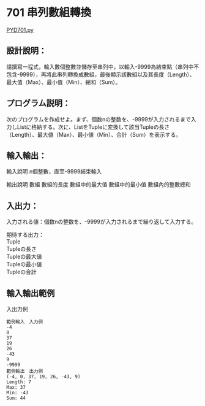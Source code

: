 # 701 串列數組轉換

[PYD701.py](https://github.com/eclairsameal/TQC-Python/blob/master/%E7%AC%AC7%E9%A1%9E%EF%BC%9A%E6%95%B8%E7%B5%84%EF%BC%88Tuple%EF%BC%89%E3%80%81%E9%9B%86%E5%90%88%EF%BC%88Set%EF%BC%89%E4%BB%A5%E5%8F%8A%E8%A9%9E%E5%85%B8%EF%BC%88Dictionary%EF%BC%89/PYD701.py)

## 設計說明：
請撰寫一程式，輸入數個整數並儲存至串列中，以輸入-9999為結束點（串列中不包含-9999），再將此串列轉換成數組，最後顯示該數組以及其長度（Length）、最大值（Max）、最小值（Min）、總和（Sum）。

## プログラム説明：
次のプログラムを作成せよ。まず、個数nの整数を、-9999が入力されるまで入力しListに格納する。次に、ListをTupleに変換して該当Tupleの長さ（Length）、最大値（Max）、最小値（Min）、合計（Sum）を表示する。

## 輸入輸出：
輸入說明
n個整數，直至-9999結束輸入

輸出說明
數組
數組的長度
數組中的最大值
數組中的最小值
數組內的整數總和

## 入出力：
入力される値：個数nの整数を、-9999が入力されるまで繰り返して入力する。

期待する出力：<br>Tuple<br>Tupleの長さ<br>Tupleの最大値<br>Tupleの最小値<br>Tupleの合計<br>

## 輸入輸出範例
入出力例
```
範例輸入　入力例
-4
0
37
19
26
-43
9
-9999
範例輸出　出力例
(-4, 0, 37, 19, 26, -43, 9)
Length: 7
Max: 37
Min: -43
Sum: 44
```
